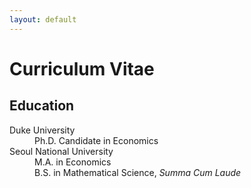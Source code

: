 ```yaml
---
layout: default
---
```


# Curriculum Vitae

## Education

<dl>
<dt> Duke University </dt>
<dd> Ph.D. Candidate in Economics </dd>

<dt> Seoul National University </dt>
<dd> M.A. in Economics </dd>
<dd> B.S. in Mathematical Science, <i>Summa Cum Laude </i> </dd>
</dl>
